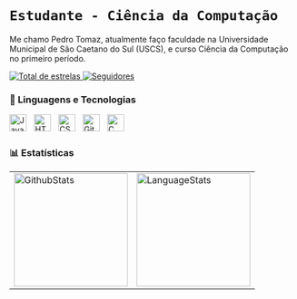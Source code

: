 # **`Estudante - Ciência da Computação`** 

Me chamo Pedro Tomaz, atualmente faço faculdade na Universidade Municipal de São Caetano do Sul (USCS), e curso Ciência da Computação no primeiro período.

<p>
<a href="https://github.com/tomazzzzzzzzzz?tab=repositories&sort=stargazers">
    <img 
        alt="Total de estrelas" 
        title="Total de estrelas GitHub" 
        src="https://custom-icon-badges.demolab.com/github/stars/tomazzzzzzzzzz?color=55960c&style=for-the-badge&labelColor=488207&logo=star&label=estrelas"
    />
</a>
<a href="https://github.com/tomazzzzzzzzzz?tab=followers">
    <img 
        alt="Seguidores" 
        title="Me siga no GitHub" 
        src="https://custom-icon-badges.demolab.com/github/followers/tomazzzzzzzzzz?color=236ad3&labelColor=1155ba&style=for-the-badge&logo=github&label=Seguidores&logoColor=white"
    />
</a>
</p>

### 🤖 Linguagens e Tecnologias
<img 
    align="left"
    alt="JavaScript"
    title="JavaScript"
    width="30px"
    style="padding-right: 10px"
    src="https://cdn.jsdelivr.net/gh/devicons/devicon@latest/icons/javascript/javascript-original.svg"
/>
<img 
    align="left" 
    alt="HTML"
    title="HTML" 
    width="30px" 
    style="padding-right: 10px" 
    src="https://cdn.jsdelivr.net/gh/devicons/devicon@latest/icons/html5/html5-original.svg" 
/>
<img 
    align="left" 
    alt="CSS" 
    title="CSS"
    width="30px" 
    style="padding-right: 10px" 
    src="https://cdn.jsdelivr.net/gh/devicons/devicon@latest/icons/css3/css3-original.svg" 
/>
<img 
    align="left" 
    alt="Git" 
    title="Git"
    width="30px" 
    style="padding-right: 10px" 
    src="https://cdn.jsdelivr.net/gh/devicons/devicon@latest/icons/git/git-original.svg" 
/>
<img 
    align="left" 
    alt="C" 
    title="C"
    width="30px" 
    style="padding-right: 10px" 
    src="https://cdn.jsdelivr.net/gh/devicons/devicon@latest/icons/c/c-original.svg" 
/>

<br/>
<br/>

### 📊 Estatísticas

<table>
  <tr>
    <td>
      <img 
        alt="GithubStats"
        height="200px" 
        src="https://github-readme-stats.vercel.app/api?username=tomazzzzzzzzzz&show_icons=true&theme=github_dark&include_all_commits=true" 
      />
    </td>
    <td>
      <img 
        alt="LanguageStats" 
        height="200px" 
        src="https://github-readme-stats.vercel.app/api/top-langs/?username=tomazzzzzzzzzz&theme=github_dark&layout=compact&custom_title=Technologies&langs_count=7" 
      />
    </td>
  </tr>
</table>
